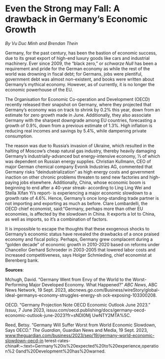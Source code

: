 # **Even the Strong may Fall: A drawback in Germany’s Economic Growth**



*By Vu Duc Minh and Brendan Thein*



Germany, for the past century, has been the bastion of economic success, due to its great export of high-end luxury goods like cars and industrial machinery. Ever since 2009, the “black zero,” or *schwarze Null* has been a requirement and pride for the German economy as while the rest of the world was drowning in fiscal debt; for Germans, jobs were plentiful, government debt was almost non-existent, and books were written about Germany’s mythical economy. However, as of currently, it is no longer the economic powerhouse of the EU.

The Organisation for Economic Co-operation and Development (OECD) recently released their snapshot on Germany, where they projected that Germany’s economy was on track to shrink by 0.2% this year, down from an estimate for zero growth made in June. Additionally, they also associate Germany with the sharpest downgrade among EU countries, forecasting a growth of 0.9%, down from a previous estimate of 1.3%. High inflation is reducing real incomes and savings by 5.4%, while dampening private consumption.

The reason was due to Russia’s invasion of Ukraine, which resulted in the halting of Moscow’s cheap natural gas industry, thereby heavily damaging Germany’s industrially-advanced but energy-intensive economy, 1⁄3 of which was dependent on Russian energy supplies. Christian Kullmann, CEO of major German chemical company Evonik Industries AG, commented that Germany risks “deindustrialization” as high energy costs and government inaction on other chronic problems threaten to send new factories and high-paying jobs elsewhere. Additionally, China, whose economic boom is beginning to end after a 40-year streak- according to Ling Ling Wei and Stella Xifan Yi’s report- is experiencing a major economic slowdown to a growth rate of 4.6%. Hence, Germany’s once long-standing trade partner is not importing and exporting as much as before. Clare Lombardelli, the OECD chief economist, said:“Germany, perhaps more than other EU economies, is affected by the slowdown in China. It exports a lot to China, as well as imports, so it’s a combination of factors.

It is impossible to escape the thoughts that these exogenous shocks to Germany’s economic status have revealed the drawbacks of a once praised economy and fiscal policy. Perhaps, Germany grew complacent during a “golden decade” of economic growth in 2010-2020 based on reforms under Chancellor Gerhard Schroeder in 2003-2005 that lowered labor costs and increased competitiveness, says Holger Schmieding, chief economist at Berenberg bank.



**Sources**:



Mchugh, David. “Germany Went from Envy of the World to the Worst-Performing Major Developed Economy. What Happened?” *ABC News*, ABC News Network, 19 Sept. 2023, abcnews.go.com/Business/wireStory/global-ideal-germanys-economy-struggles-energy-sh ock-exposing-103300208.

OECD. “Germany Projection Note OECD Economic Outlook June 2023.” *Issuu*, 7 June 2023, issuu.com/oecd.publishing/docs/germany-oecd-economic-outlook-june-2023?fr=sNDI0Mj UwNTY2MTA%5C.

Reed, Betsy. “Germany Will Suffer Worst from World Economic Slowdown, Says OECD.” *The Guardian*, Guardian News and Media, 19 Sept. 2023, www.theguardian.com/business/2023/sep/19/germany-world-economic-slowdown-oecd-in terest-rates-china#:~:text=Germany%20is%20expected%20to%20experience,operation%2 0and%20Development%20has%20warned.